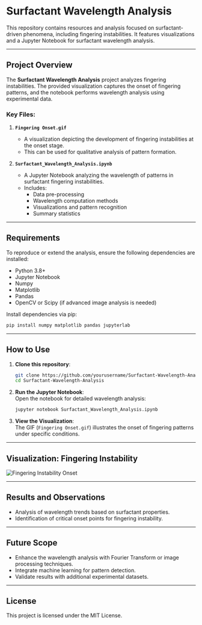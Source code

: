 # Surfactant Wavelength Analysis

This repository contains resources and analysis focused on surfactant-driven phenomena, including fingering instabilities. It features visualizations and a Jupyter Notebook for surfactant wavelength analysis.

---

## Project Overview

The **Surfactant Wavelength Analysis** project analyzes fingering instabilities. The provided visualization captures the onset of fingering patterns, and the notebook performs wavelength analysis using experimental data.

### Key Files:
1. **`Fingering Onset.gif`**  
   - A visualization depicting the development of fingering instabilities at the onset stage.
   - This can be used for qualitative analysis of pattern formation.

2. **`Surfactant_Wavelength_Analysis.ipynb`**  
   - A Jupyter Notebook analyzing the wavelength of patterns in surfactant fingering instabilities.
   - Includes:
     - Data pre-processing  
     - Wavelength computation methods  
     - Visualizations and pattern recognition  
     - Summary statistics  

---

## Requirements

To reproduce or extend the analysis, ensure the following dependencies are installed:

- Python 3.8+
- Jupyter Notebook
- Numpy
- Matplotlib
- Pandas
- OpenCV or Scipy (if advanced image analysis is needed)

Install dependencies via pip:

```bash
pip install numpy matplotlib pandas jupyterlab
```

---

## How to Use

1. **Clone this repository**:
   ```bash
   git clone https://github.com/yourusername/Surfactant-Wavelength-Analysis.git
   cd Surfactant-Wavelength-Analysis
   ```

2. **Run the Jupyter Notebook**:  
   Open the notebook for detailed wavelength analysis:
   ```bash
   jupyter notebook Surfactant_Wavelength_Analysis.ipynb
   ```

3. **View the Visualization**:  
   The GIF (`Fingering Onset.gif`) illustrates the onset of fingering patterns under specific conditions.

---

## Visualization: Fingering Instability

![Fingering Instability Onset](Fingering%20Onset.gif)

---

## Results and Observations

- Analysis of wavelength trends based on surfactant properties.
- Identification of critical onset points for fingering instability.

---

## Future Scope

- Enhance the wavelength analysis with Fourier Transform or image processing techniques.
- Integrate machine learning for pattern detection.
- Validate results with additional experimental datasets.

---

## License

This project is licensed under the MIT License.
